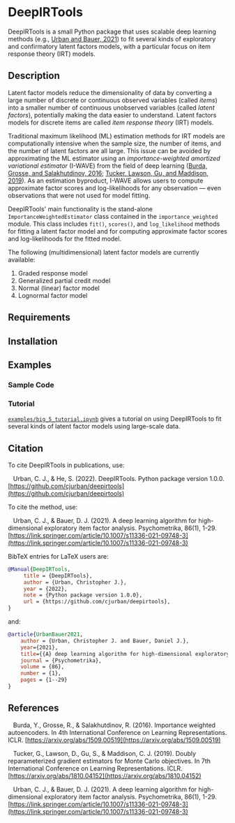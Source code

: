 # DeepIRTools

DeepIRTools is a small Python package that uses scalable deep learning methods (e.g., [Urban and Bauer, 2021](https://link.springer.com/article/10.1007/s11336-021-09748-3)) to fit several kinds of exploratory and confirmatory latent factors models, with a particular focus on item response theory (IRT) models.

## Description

Latent factor models reduce the dimensionality of data by converting a large number of discrete or continuous observed variables (called *items*) into a smaller number of continuous unobserved variables (called *latent factors*), potentially making the data easier to understand. Latent factors models for discrete items are called *item response theory* (IRT) models.

Traditional maximum likelihood (ML) estimation methods for IRT models are computationally intensive when the sample size, the number of items, and the number of latent factors are all large. This issue can be avoided by approximating the ML estimator using an *importance-weighted amortized variational estimator* (I-WAVE) from the field of deep learning ([Burda, Grosse, and Salakhutdinov, 2016](https://arxiv.org/abs/1509.00519); [Tucker, Lawson, Gu, and Maddison, 2019](https://arxiv.org/abs/1810.04152)). As an estimation byproduct, I-WAVE allows users to compute approximate factor scores and log-likelihoods for any observation &mdash; even observations that were not used for model fitting.

DeepIRTools' main functionality is the stand-alone ``ImportanceWeightedEstimator`` class contained in the  ``importance_weighted`` module. This class includes ``fit()``, ``scores()``, and ``log_likelihood`` methods for fitting a latent factor model and for computing approximate factor scores and log-likelihoods for the fitted model.

The following (multidimensional) latent factor models are currently available:

1. Graded response model
2. Generalized partial credit model
3. Normal (linear) factor model
4. Lognormal factor model

## Requirements

## Installation

## Examples

### Sample Code

### Tutorial

[`examples/big_5_tutorial.ipynb`](examples/big_5_tutorial.ipynb) gives a tutorial on using DeepIRTools to fit several kinds of latent factor models using large-scale data.

## Citation

To cite DeepIRTools in publications, use:

&nbsp;&nbsp;&nbsp;Urban, C. J., & He, S. (2022). DeepIRTools. Python package version 1.0.0. [https://github.com/cjurban/deepirtools](https://github.com/cjurban/deepirtools)

To cite the method, use:

&nbsp;&nbsp;&nbsp;Urban, C. J., & Bauer, D. J. (2021). A deep learning algorithm for high-dimensional exploratory  item factor analysis. Psychometrika, 86(1), 1-29. [https://link.springer.com/article/10.1007/s11336-021-09748-3](https://link.springer.com/article/10.1007/s11336-021-09748-3)

BibTeX entries for LaTeX users are:
```bibtex
@Manual{DeepIRTools,
     title = {DeepIRTools},
     author = {Urban, Christopher J.},
     year = {2022},
     note = {Python package version 1.0.0},
     url = {https://github.com/cjurban/deepirtools},
}
```
and:
```bibtex
@article{UrbanBauer2021,
    author = {Urban, Christopher J. and Bauer, Daniel J.},
    year={2021},
    title={{A} deep learning algorithm for high-dimensional exploratory item factor analysis},
    journal = {Psychometrika},
    volume = {86},
    number = {1},
    pages = {1--29}
}
```

## References

   &nbsp;&nbsp;&nbsp;Burda, Y., Grosse, R., & Salakhutdinov, R. (2016). Importance weighted autoencoders. In 4th International Conference on Learning Representations. ICLR. [https://arxiv.org/abs/1509.00519](https://arxiv.org/abs/1509.00519)

   &nbsp;&nbsp;&nbsp;Tucker, G., Lawson, D., Gu, S., & Maddison, C. J. (2019). Doubly reparameterized gradient estimators for Monte Carlo objectives. In 7th International Conference on Learning Representations. ICLR. [https://arxiv.org/abs/1810.04152](https://arxiv.org/abs/1810.04152)

   &nbsp;&nbsp;&nbsp;Urban, C. J., & Bauer, D. J. (2021). A deep learning algorithm for high-dimensional exploratory item factor analysis. Psychometrika, 86(1), 1-29. [https://link.springer.com/article/10.1007/s11336-021-09748-3](https://link.springer.com/article/10.1007/s11336-021-09748-3)

